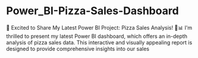 # Power_BI-Pizza-Sales-Dashboard
🎉 Excited to Share My Latest Power BI Project: Pizza Sales Analysis! 🍕📊 I'm thrilled to present my latest Power BI dashboard, which offers an in-depth analysis of pizza sales data. This interactive and visually appealing report is designed to provide comprehensive insights into our sales
